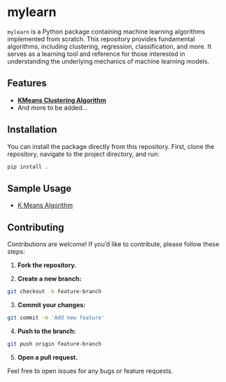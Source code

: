 # mylearn

`mylearn` is a Python package containing machine learning algorithms implemented from scratch. This repository provides fundamental algorithms, including clustering, regression, classification, and more. It serves as a learning tool and reference for those interested in understanding the underlying mechanics of machine learning models.
## Features
- **[KMeans Clustering Algorithm](mylearn/cluster/kmeans.py)**
- And more to be added...
## Installation

You can install the package directly from this repository. First, clone the repository, navigate to the project directory, and run:

```bash
pip install .
```


## Sample Usage
- [K Means Algorithm](testing/Clustering/kmeans.py)
## Contributing
  
Contributions are welcome! If you’d like to contribute, please follow these steps:

1. **Fork the repository.**

2. **Create a new branch:**  
```bash
git checkout -b feature-branch
```

3. **Commit your changes:** 

```bash
git commit -m 'Add new feature'
```

4. **Push to the branch:**  
```bash
git push origin feature-branch
```

5. **Open a pull request.**


Feel free to open issues for any bugs or feature requests.

